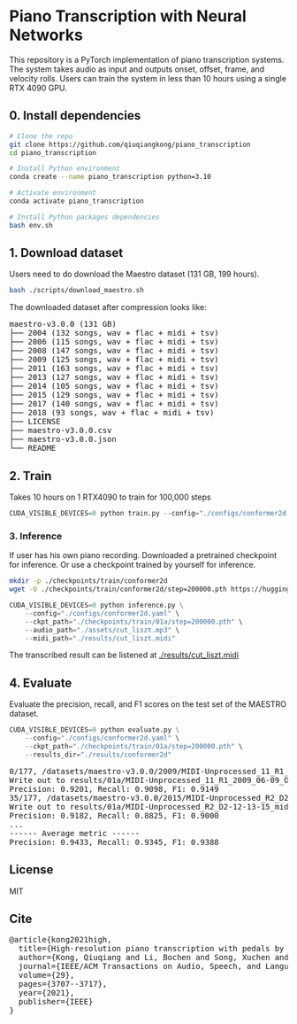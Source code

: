 # Piano Transcription with Neural Networks

This repository is a PyTorch implementation of piano transcription systems. The system takes audio as input and outputs onset, offset, frame, and velocity rolls. Users can train the system in less than 10 hours using a single RTX 4090 GPU.

## 0. Install dependencies

```bash
# Clone the repo
git clone https://github.com/qiuqiangkong/piano_transcription
cd piano_transcription

# Install Python environment
conda create --name piano_transcription python=3.10

# Activate environment
conda activate piano_transcription

# Install Python packages dependencies
bash env.sh
```

## 1. Download dataset

Users need to do download the Maestro dataset (131 GB, 199 hours).

```bash
bash ./scripts/download_maestro.sh
```

The downloaded dataset after compression looks like:

<pre>
maestro-v3.0.0 (131 GB)
├── 2004 (132 songs, wav + flac + midi + tsv)
├── 2006 (115 songs, wav + flac + midi + tsv)
├── 2008 (147 songs, wav + flac + midi + tsv)
├── 2009 (125 songs, wav + flac + midi + tsv)
├── 2011 (163 songs, wav + flac + midi + tsv)
├── 2013 (127 songs, wav + flac + midi + tsv)
├── 2014 (105 songs, wav + flac + midi + tsv)
├── 2015 (129 songs, wav + flac + midi + tsv)
├── 2017 (140 songs, wav + flac + midi + tsv)
├── 2018 (93 songs, wav + flac + midi + tsv)
├── LICENSE
├── maestro-v3.0.0.csv
├── maestro-v3.0.0.json
└── README
</pre>

## 2. Train

Takes 10 hours on 1 RTX4090 to train for 100,000 steps

```python
CUDA_VISIBLE_DEVICES=0 python train.py --config="./configs/conformer2d.yaml"
```

### 3. Inference

If user has his own piano recording. Downloaded a pretrained checkpoint for inference. Or use a checkpoint trained by yourself for inference.

```bash
mkdir -p ./checkpoints/train/conformer2d
wget -O ./checkpoints/train/conformer2d/step=200000.pth https://huggingface.co/qiuqiangkong/piano_transcription/resolve/main/conformer2d_step%3D200000.pth?download=true
```

```python
CUDA_VISIBLE_DEVICES=0 python inference.py \
	--config="./configs/conformer2d.yaml" \
	--ckpt_path="./checkpoints/train/01a/step=200000.pth" \
	--audio_path="./assets/cut_liszt.mp3" \
	--midi_path="./results/cut_liszt.midi"
```

The transcribed result can be listened at [./results/cut_liszt.midi](https://github.com/qiuqiangkong/piano_transcription/results/cut_liszt.midi)

## 4. Evaluate

Evaluate the precision, recall, and F1 scores on the test set of the MAESTRO dataset.

```python
CUDA_VISIBLE_DEVICES=0 python evaluate.py \
	--config="./configs/conformer2d.yaml" \
	--ckpt_path="./checkpoints/train/01a/step=200000.pth" \
	--results_dir="./results/conformer2d"
```

<pre>
0/177, /datasets/maestro-v3.0.0/2009/MIDI-Unprocessed_11_R1_2009_06-09_ORIG_MID--AUDIO_11_R1_2009_11_R1_2009_07_WAV.wav                                                                                   
Write out to results/01a/MIDI-Unprocessed_11_R1_2009_06-09_ORIG_MID--AUDIO_11_R1_2009_11_R1_2009_07_WAV.midi                                                                                              
Precision: 0.9201, Recall: 0.9098, F1: 0.9149                                                                                                                                                             
35/177, /datasets/maestro-v3.0.0/2015/MIDI-Unprocessed_R2_D2-12-13-15_mid--AUDIO-from_mp3_13_R2_2015_wav--4.wav                                                                                           
Write out to results/01a/MIDI-Unprocessed_R2_D2-12-13-15_mid--AUDIO-from_mp3_13_R2_2015_wav--4.midi                                                                                                       
Precision: 0.9182, Recall: 0.8825, F1: 0.9000                                                                                                                                                             
...
------ Average metric ------                                                                                                                                                                              
Precision: 0.9433, Recall: 0.9345, F1: 0.9388
</pre>

## License

MIT

## Cite
<pre>
@article{kong2021high,
  title={High-resolution piano transcription with pedals by regressing onset and offset times},
  author={Kong, Qiuqiang and Li, Bochen and Song, Xuchen and Wan, Yuan and Wang, Yuxuan},
  journal={IEEE/ACM Transactions on Audio, Speech, and Language Processing},
  volume={29},
  pages={3707--3717},
  year={2021},
  publisher={IEEE}
}
</pre>